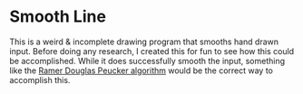 # Smooth Line
 
This is a weird & incomplete drawing program that smooths hand drawn input. Before doing any research, I created this for fun to see how this could be accomplished. While it does successfully smooth the input, something like the [Ramer Douglas Peucker algorithm](https://en.wikipedia.org/wiki/Ramer–Douglas–Peucker_algorithm) would be the correct way to accomplish this.

